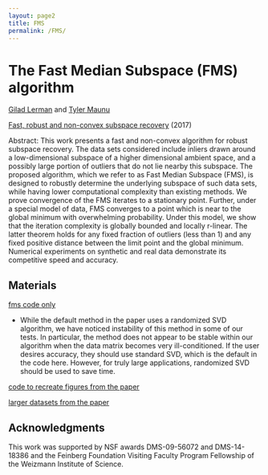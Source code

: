 ```yaml
---
layout: page2
title: FMS
permalink: /FMS/
---
```


# The Fast Median Subspace (FMS) algorithm

[Gilad Lerman](http://www-users.math.umn.edu/~lerman/) and [Tyler Maunu](https://twmaunu.github.io/)

[Fast, robust and non-convex subspace recovery](https://arxiv.org/abs/1406.6145) (2017)

Abstract:
This work presents a fast and non-convex algorithm for robust subspace recovery.
The data sets considered include inliers drawn around a low-dimensional
subspace of a higher dimensional ambient space, and a possibly large portion of
outliers that do not lie nearby this subspace. The proposed algorithm, which we
refer to as Fast Median Subspace (FMS), is designed to robustly determine the
underlying subspace of such data sets, while having lower computational complexity
than existing methods. We prove convergence of the FMS iterates to a
stationary point. Further, under a special model of data, FMS converges to a
point which is near to the global minimum with overwhelming probability. Under
this model, we show that the iteration complexity is globally bounded and
locally r-linear. The latter theorem holds for any fixed fraction of outliers (less
than 1) and any fixed positive distance between the limit point and the global
minimum. Numerical experiments on synthetic and real data demonstrate its
competitive speed and accuracy.

## Materials

[fms code only](https://drive.google.com/file/d/1l7CvgHd4Ljg8FRfOMmGtgFIhIKSPxrYw/view?usp=sharing)

* While the default method in the paper uses a randomized SVD algorithm, we have noticed instability of this method in some of our tests. In particular, the method does not appear to be stable within our algorithm when the data matrix becomes very ill-conditioned. If the user desires accuracy, they should use standard SVD, which is the default in the code here. However, for truly large applications, randomized SVD should be used to save time.


[code to recreate figures from the paper](https://drive.google.com/file/d/0B3WZIZpLrsPYR3ZfRHJvdUJCMHM/view?usp=sharing)

[larger datasets from the paper](https://drive.google.com/file/d/0B3WZIZpLrsPYaEJYZk9icWVwcEk/view?usp=sharing)

## Acknowledgments

This work was supported by NSF awards DMS-09-56072 and DMS-14-18386
and the Feinberg Foundation Visiting Faculty Program Fellowship of the Weizmann
Institute of Science.


